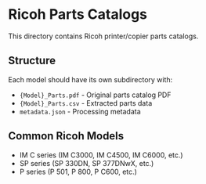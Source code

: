 # Ricoh Parts Catalogs

This directory contains Ricoh printer/copier parts catalogs.

## Structure
Each model should have its own subdirectory with:
- `{Model}_Parts.pdf` - Original parts catalog PDF
- `{Model}_Parts.csv` - Extracted parts data
- `metadata.json` - Processing metadata

## Common Ricoh Models
- IM C series (IM C3000, IM C4500, IM C6000, etc.)
- SP series (SP 330DN, SP 377DNwX, etc.)
- P series (P 501, P 800, P C600, etc.)